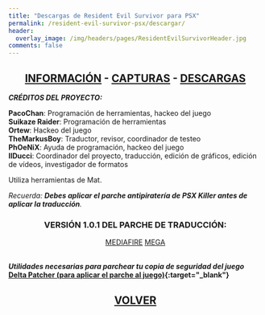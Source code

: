```yaml
---
title: "Descargas de Resident Evil Survivor para PSX"
permalink: /resident-evil-survivor-psx/descargar/
header:
  overlay_image: /img/headers/pages/ResidentEvilSurvivorHeader.jpg
comments: false
---
```

<h2 style="text-align: center;"><strong><a href="/resident-evil-survivor-psx/informacion/">INFORMACIÓN</a> - <a href="/resident-evil-survivor-psx/capturas/">CAPTURAS</a> - <a href="/resident-evil-survivor-psx/descargar/">DESCARGAS</a></strong></h2>

_**CRÉDITOS DEL PROYECTO:**_

**PacoChan**: Programación de herramientas, hackeo del juego  
**Suikaze Raider**: Programación de herramientas  
**Ortew**: Hackeo del juego  
**TheMarkusBoy**: Traductor, revisor, coordinador de testeo  
**PhOeNiX**: Ayuda de programación, hackeo del juego  
**IlDucci**: Coordinador del proyecto, traducción, edición de gráficos, edición de vídeos, investigador de formatos

Utiliza herramientas de Mat.

_Recuerda: **Debes aplicar el parche antipiratería de PSX Killer antes de aplicar la traducción**._

<h3 style="text-align: center;">VERSIÓN 1.0.1 DEL PARCHE DE TRADUCCIÓN:</h3>

<center>
<a href="https://www.mediafire.com/file/t0d253kgzy5txst/RESURV-ESP-PALENG-V101.7z/file" class="btn btn--primary btn--x-large" target="_blank">MEDIAFIRE</a> <a href="https://mega.nz/file/dVM2AbBS#m_4l9c-5hLAorQoXe25W2Fj9w83NJiRStefciqTcB7c" class="btn btn--primary btn--x-large" target="_blank">MEGA</a>
</center><br>

_**Utilidades necesarias para parchear tu copia de seguridad del juego**_  
**[Delta Patcher (para aplicar el parche al juego)](https://github.com/marco-calautti/DeltaPatcher/releases){:target="_blank"}**

<h2 style="text-align: center;"><strong><a href="/resident-evil-survivor-psx/">VOLVER</a></strong></h2>

